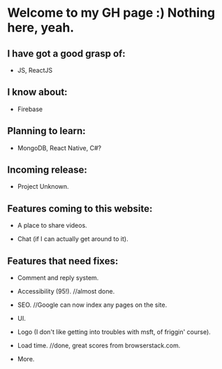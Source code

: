 # Welcome to my GH page :) Nothing here, yeah.

## I have got a good grasp of: 
- JS, ReactJS

## I know about: 
- Firebase

## Planning to learn: 
- MongoDB, React Native, C#?

## Incoming release: 
- Project Unknown.

## Features coming to this website:

- A place to share videos.

- Chat (if I can actually get around to it).

## Features that need fixes:

- Comment and reply system.

- Accessibility (95!). //almost done.

- SEO. //Google can now index any pages on the site.

- UI.

- Logo (I don't like getting into troubles with msft, of friggin' course).

- Load time. //done, great scores from browserstack.com.

- More.


